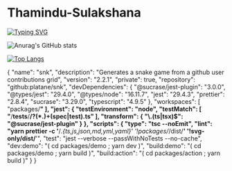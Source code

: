 # Thamindu-Sulakshana


<a href="https://git.io/typing-svg"><img src="https://readme-typing-svg.demolab.com?font=Fira+Code&weight=500&size=22&pause=1000&color=1B40DE&width=600&lines=HELLO%2C+My+name+is+Thamindu+Sulakshana;Be+Welcome!+%3A)" alt="Typing SVG" /></a>


![Anurag's GitHub stats](https://github-readme-stats.vercel.app/api?username=ThaminduSulakshana&theme=yeblu&show_icons=true)

[![Top Langs](https://github-readme-stats.vercel.app/api/top-langs/?username=anuraghazra&layout=compact)](https://github.com/anuraghazra/github-readme-stats)



{
  "name": "snk",
  "description": "Generates a snake game from a github user contributions grid",
  "version": "2.2.1",
  "private": true,
  "repository": "github:platane/snk",
  "devDependencies": {
    "@sucrase/jest-plugin": "3.0.0",
    "@types/jest": "29.4.0",
    "@types/node": "16.11.7",
    "jest": "29.4.3",
    "prettier": "2.8.4",
    "sucrase": "3.29.0",
    "typescript": "4.9.5"
  },
  "workspaces": [
    "packages/**"
  ],
  "jest": {
    "testEnvironment": "node",
    "testMatch": [
      "**/__tests__/**/?(*.)+(spec|test).ts"
    ],
    "transform": {
      "\\.(ts|tsx)$": "@sucrase/jest-plugin"
    }
  },
  "scripts": {
    "type": "tsc --noEmit",
    "lint": "yarn prettier -c '**/*.{ts,js,json,md,yml,yaml}' '!packages/*/dist/**' '!svg-only/dist/**'",
    "test": "jest --verbose --passWithNoTests --no-cache",
    "dev:demo": "( cd packages/demo ; yarn dev )",
    "build:demo": "( cd packages/demo ; yarn build )",
    "build:action": "( cd packages/action ; yarn build )"
  }
}
